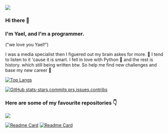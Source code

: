 ![](https://pbs.twimg.com/media/CLgYgxiUsAAkIlU?format=png&name=large)
### Hi there 👋
### I'm Yael, and I'm a programmer.
("we love you Yael!")

I was a media specialist then I figuered out my brain askes for more. 🧠 I tend to listen to it 'cause it is smart.
I fell in love with Python 🐍 and the rest is history.
which still being written btw.
So help me find new challenges and base my new career 💖

[![Top Langs](https://github-readme-stats.vercel.app/api/top-langs/?username=YaelChen&layout=compact)](https://github.com/YaelChen/github-readme-stats)

[![GitHub stats-stars,commits,prs,issues,contribs](https://github-readme-stats.vercel.app/api?username=YaelChen&hide=prs,contribs)](https://github.com/YaelChen/github-readme-stats)

### Here are some of my favourite repositories 👇
![](https://camo.githubusercontent.com/3bd8f18c2151958309b1371aacf498fbe08daff57be1d8bca952491c5db4d5f7/68747470733a2f2f656d6f6a692e67672f6173736574732f656d6f6a692f373532345f746869735f616e696d617465645f626f74746f6d2e676966)

[![Readme Card](https://github-readme-stats.vercel.app/api/pin/?username=YaelChen&repo=Binary_Calculator)](https://github.com/YaelChen/Binary_Calculator)
[![Readme Card](https://github-readme-stats.vercel.app/api/pin/?username=YaelChen&repo=Stairs_riddle)](https://github.com/YaelChen/Stairs_riddle)

<!--
**YaelChen/YaelChen** is a ✨ _special_ ✨ repository because its `README.md` (this file) appears on your GitHub profile.

Here are some ideas to get you started:

- 🔭 I’m currently working on ...
- 🌱 I’m currently learning ...
- 👯 I’m looking to collaborate on ...
- 🤔 I’m looking for help with ...
- 💬 Ask me about ...
- 📫 How to reach me: ...
- 😄 Pronouns: ...
- ⚡ Fun fact: ...
-->
